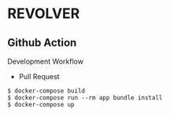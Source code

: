 # REVOLVER

## Github Action
Development Workflow
- Pull Request

```
$ docker-compose build
$ docker-compose run --rm app bundle install
$ docker-compose up
```
